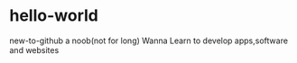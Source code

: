 # hello-world
new-to-github
a noob(not for long)
Wanna Learn to develop apps,software and websites 
